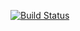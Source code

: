 [![Build Status](https://travis-ci.org/moroz/workshops.svg?branch=master)](https://travis-ci.org/moroz/workshops)
